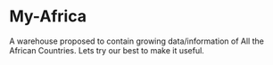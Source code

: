 # My-Africa
A warehouse proposed to contain growing data/information of All the African Countries.
Lets try our best to make it useful.
